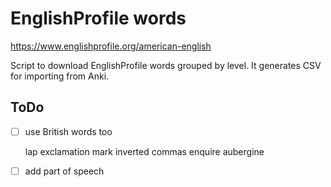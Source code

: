 # EnglishProfile words

https://www.englishprofile.org/american-english

Script to download EnglishProfile words grouped by level. It generates CSV for importing from Anki.

## ToDo

- [ ] use British words too

    lap
    exclamation mark
    inverted commas
    enquire
    aubergine

- [ ] add part of speech
